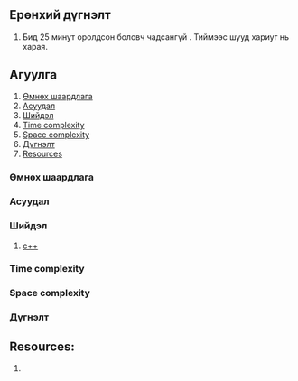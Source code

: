 #

## Ерөнхий дүгнэлт

1. Бид 25 минут оролдсон боловч чадсангүй . Тиймээс шууд хариуг нь харая.

## Агуулга

1. [Өмнөх шаардлага](#өмнөх-шаардлага)
2. [Асуудал](#асуудал)
3. [Шийдэл](#шийдэл)
4. [Time complexity](#time-complexity)
5. [Space complexity](#space-complexity)
6. [Дүгнэлт](#дүгнэлт)
7. [Resources](#resources)

### Өмнөх шаардлага

### Асуудал

### Шийдэл

1. [c++](cpp-solution.md)

### Time complexity

### Space complexity

### Дүгнэлт

## Resources:

1. []()
